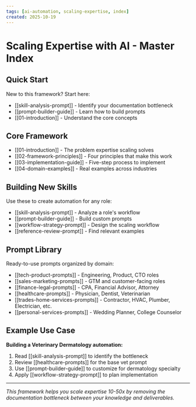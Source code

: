 ```yaml
---
tags: [ai-automation, scaling-expertise, index]
created: 2025-10-19
---
```


# Scaling Expertise with AI - Master Index

## Quick Start

New to this framework? Start here:
- [[skill-analysis-prompt]] - Identify your documentation bottleneck
- [[prompt-builder-guide]] - Learn how to build prompts
- [[01-introduction]] - Understand the core concepts

## Core Framework

- [[01-introduction]] - The problem expertise scaling solves
- [[02-framework-principles]] - Four principles that make this work
- [[03-implementation-guide]] - Five-step process to implement
- [[04-domain-examples]] - Real examples across industries

## Building New Skills

Use these to create automation for any role:
- [[skill-analysis-prompt]] - Analyze a role's workflow
- [[prompt-builder-guide]] - Build custom prompts
- [[workflow-strategy-prompt]] - Design the scaling workflow
- [[reference-review-prompt]] - Find relevant examples

## Prompt Library

Ready-to-use prompts organized by domain:
- [[tech-product-prompts]] - Engineering, Product, CTO roles
- [[sales-marketing-prompts]] - GTM and customer-facing roles
- [[finance-legal-prompts]] - CPA, Financial Advisor, Attorney
- [[healthcare-prompts]] - Physician, Dentist, Veterinarian
- [[trades-home-services-prompts]] - Contractor, HVAC, Plumber, Electrician, etc.
- [[personal-services-prompts]] - Wedding Planner, College Counselor

## Example Use Case

**Building a Veterinary Dermatology automation:**
1. Read [[skill-analysis-prompt]] to identify the bottleneck
2. Review [[healthcare-prompts]] for the base vet prompt
3. Use [[prompt-builder-guide]] to customize for dermatology specialty
4. Apply [[workflow-strategy-prompt]] to plan implementation

---

*This framework helps you scale expertise 10-50x by removing the documentation bottleneck between your knowledge and deliverables.*
